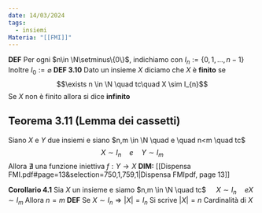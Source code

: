 ```yaml
---
date: 14/03/2024
tags:
  - insiemi
Materia: "[[FMI]]"
---
```

$\newcommand{\N}{\mathbb{N}}\newcommand{\R}{\mathbb{R}}\newcommand{\Z}{\mathbb{Z}}\newcommand{\Fcal}{\mathcal{F}}$

**DEF** Per ogni $n\in \N\setminus\{0\}$, indichiamo con $I_{n}:=\{0,1,\dots,n-1\}$
Inoltre $I_{0}:= \varnothing$
**DEF 3.10** Dato un insieme $X$ diciamo che $X$ è **finito** se 
$$\exists n \in \N \quad tc\quad X \sim I_{n}$$
Se $X$ non è finito allora si dice **infinito**

## Teorema 3.11 (**Lemma dei cassetti**)
Siano $X$ e $Y$ due insiemi e siano $n,m \in \N \quad e \quad n<m \quad tc$
$$
X\sim I_{n} \quad e \quad Y \sim I_{m}
$$
Allora $\nexists$ una funzione iniettiva $f: Y\to X$
**DIM:** [[Dispensa FMI.pdf#page=13&selection=750,1,759,1|Dispensa FMIpdf, page 13]]

**Corollario 4.1** Sia $X$ un insieme e siamo $n,m \in \N \quad tc$
$\quad X\sim I_{n}\quad e X\sim I_{m}$ Allora $n=m$
**DEF** Se $X\sim I_{n} \Rightarrow |X|=I_{n}$
Si scrive $|X| = n$ Cardinalità di $X$
